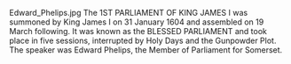 Edward_Phelips.jpg The 1ST PARLIAMENT OF KING JAMES I was summoned by King James I on 31 January 1604 and assembled on 19 March following. It was known as the BLESSED PARLIAMENT and took place in five sessions, interrupted by Holy Days and the Gunpowder Plot. The speaker was Edward Phelips, the Member of Parliament for Somerset.
